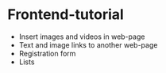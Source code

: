 # Frontend-tutorial
* Insert images and videos in web-page
* Text and image links to another web-page
* Registration form
* Lists
